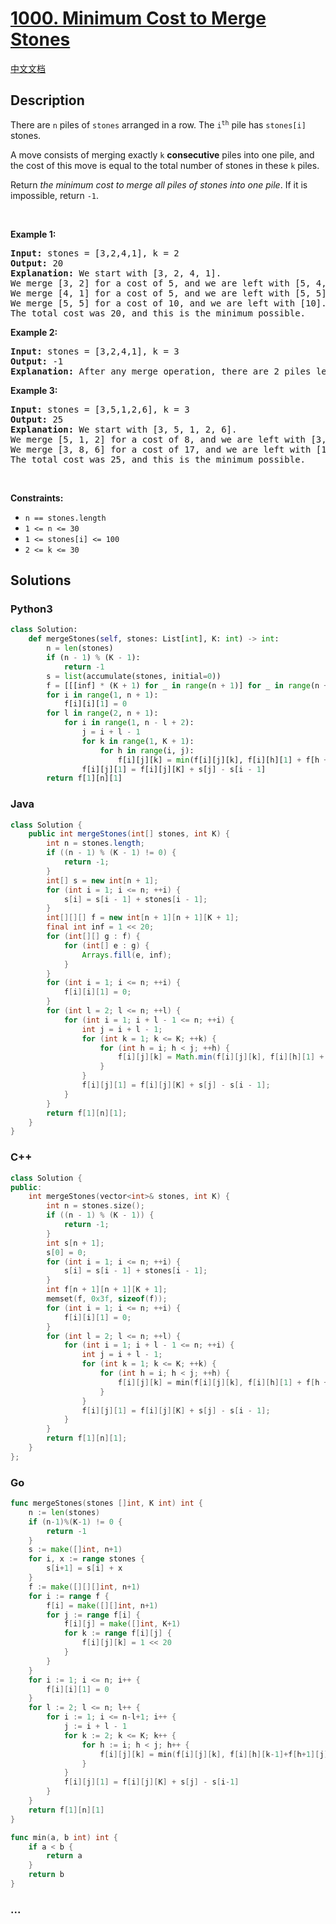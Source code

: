 # [1000. Minimum Cost to Merge Stones](https://leetcode.com/problems/minimum-cost-to-merge-stones)

[中文文档](/solution/1000-1099/1000.Minimum%20Cost%20to%20Merge%20Stones/README.md)

## Description

<p>There are <code>n</code> piles of <code>stones</code> arranged in a row. The <code>i<sup>th</sup></code> pile has <code>stones[i]</code> stones.</p>

<p>A move consists of merging exactly <code>k</code> <strong>consecutive</strong> piles into one pile, and the cost of this move is equal to the total number of stones in these <code>k</code> piles.</p>

<p>Return <em>the minimum cost to merge all piles of stones into one pile</em>. If it is impossible, return <code>-1</code>.</p>

<p>&nbsp;</p>
<p><strong class="example">Example 1:</strong></p>

<pre>
<strong>Input:</strong> stones = [3,2,4,1], k = 2
<strong>Output:</strong> 20
<strong>Explanation:</strong> We start with [3, 2, 4, 1].
We merge [3, 2] for a cost of 5, and we are left with [5, 4, 1].
We merge [4, 1] for a cost of 5, and we are left with [5, 5].
We merge [5, 5] for a cost of 10, and we are left with [10].
The total cost was 20, and this is the minimum possible.
</pre>

<p><strong class="example">Example 2:</strong></p>

<pre>
<strong>Input:</strong> stones = [3,2,4,1], k = 3
<strong>Output:</strong> -1
<strong>Explanation:</strong> After any merge operation, there are 2 piles left, and we can&#39;t merge anymore.  So the task is impossible.
</pre>

<p><strong class="example">Example 3:</strong></p>

<pre>
<strong>Input:</strong> stones = [3,5,1,2,6], k = 3
<strong>Output:</strong> 25
<strong>Explanation:</strong> We start with [3, 5, 1, 2, 6].
We merge [5, 1, 2] for a cost of 8, and we are left with [3, 8, 6].
We merge [3, 8, 6] for a cost of 17, and we are left with [17].
The total cost was 25, and this is the minimum possible.
</pre>

<p>&nbsp;</p>
<p><strong>Constraints:</strong></p>

<ul>
	<li><code>n == stones.length</code></li>
	<li><code>1 &lt;= n &lt;= 30</code></li>
	<li><code>1 &lt;= stones[i] &lt;= 100</code></li>
	<li><code>2 &lt;= k &lt;= 30</code></li>
</ul>

## Solutions

<!-- tabs:start -->

### **Python3**

```python
class Solution:
    def mergeStones(self, stones: List[int], K: int) -> int:
        n = len(stones)
        if (n - 1) % (K - 1):
            return -1
        s = list(accumulate(stones, initial=0))
        f = [[[inf] * (K + 1) for _ in range(n + 1)] for _ in range(n + 1)]
        for i in range(1, n + 1):
            f[i][i][1] = 0
        for l in range(2, n + 1):
            for i in range(1, n - l + 2):
                j = i + l - 1
                for k in range(1, K + 1):
                    for h in range(i, j):
                        f[i][j][k] = min(f[i][j][k], f[i][h][1] + f[h + 1][j][k - 1])
                f[i][j][1] = f[i][j][K] + s[j] - s[i - 1]
        return f[1][n][1]
```

### **Java**

```java
class Solution {
    public int mergeStones(int[] stones, int K) {
        int n = stones.length;
        if ((n - 1) % (K - 1) != 0) {
            return -1;
        }
        int[] s = new int[n + 1];
        for (int i = 1; i <= n; ++i) {
            s[i] = s[i - 1] + stones[i - 1];
        }
        int[][][] f = new int[n + 1][n + 1][K + 1];
        final int inf = 1 << 20;
        for (int[][] g : f) {
            for (int[] e : g) {
                Arrays.fill(e, inf);
            }
        }
        for (int i = 1; i <= n; ++i) {
            f[i][i][1] = 0;
        }
        for (int l = 2; l <= n; ++l) {
            for (int i = 1; i + l - 1 <= n; ++i) {
                int j = i + l - 1;
                for (int k = 1; k <= K; ++k) {
                    for (int h = i; h < j; ++h) {
                        f[i][j][k] = Math.min(f[i][j][k], f[i][h][1] + f[h + 1][j][k - 1]);
                    }
                }
                f[i][j][1] = f[i][j][K] + s[j] - s[i - 1];
            }
        }
        return f[1][n][1];
    }
}
```

### **C++**

```cpp
class Solution {
public:
    int mergeStones(vector<int>& stones, int K) {
        int n = stones.size();
        if ((n - 1) % (K - 1)) {
            return -1;
        }
        int s[n + 1];
        s[0] = 0;
        for (int i = 1; i <= n; ++i) {
            s[i] = s[i - 1] + stones[i - 1];
        }
        int f[n + 1][n + 1][K + 1];
        memset(f, 0x3f, sizeof(f));
        for (int i = 1; i <= n; ++i) {
            f[i][i][1] = 0;
        }
        for (int l = 2; l <= n; ++l) {
            for (int i = 1; i + l - 1 <= n; ++i) {
                int j = i + l - 1;
                for (int k = 1; k <= K; ++k) {
                    for (int h = i; h < j; ++h) {
                        f[i][j][k] = min(f[i][j][k], f[i][h][1] + f[h + 1][j][k - 1]);
                    }
                }
                f[i][j][1] = f[i][j][K] + s[j] - s[i - 1];
            }
        }
        return f[1][n][1];
    }
};
```

### **Go**

```go
func mergeStones(stones []int, K int) int {
	n := len(stones)
	if (n-1)%(K-1) != 0 {
		return -1
	}
	s := make([]int, n+1)
	for i, x := range stones {
		s[i+1] = s[i] + x
	}
	f := make([][][]int, n+1)
	for i := range f {
		f[i] = make([][]int, n+1)
		for j := range f[i] {
			f[i][j] = make([]int, K+1)
			for k := range f[i][j] {
				f[i][j][k] = 1 << 20
			}
		}
	}
	for i := 1; i <= n; i++ {
		f[i][i][1] = 0
	}
	for l := 2; l <= n; l++ {
		for i := 1; i <= n-l+1; i++ {
			j := i + l - 1
			for k := 2; k <= K; k++ {
				for h := i; h < j; h++ {
					f[i][j][k] = min(f[i][j][k], f[i][h][k-1]+f[h+1][j][1])
				}
			}
			f[i][j][1] = f[i][j][K] + s[j] - s[i-1]
		}
	}
	return f[1][n][1]
}

func min(a, b int) int {
	if a < b {
		return a
	}
	return b
}
```

### **...**

```

```

<!-- tabs:end -->
